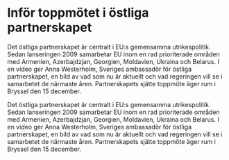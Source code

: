 # Inför toppmötet i östliga partnerskapet

Det östliga partnerskapet är centralt i EU:s gemensamma utrikespolitik. Sedan lanseringen 2009 samarbetar EU inom en rad prioriterade områden med Armenien, Azerbajdzjan, Georgien, Moldavien, Ukraina och Belarus. I en video ger Anna Westerholm, Sveriges ambassadör för östliga partnerskapet, en bild av vad som nu är aktuellt och vad regeringen vill se i samarbetet de närmaste åren. Partnerskapets sjätte toppmöte äger rum i Bryssel den 15 december.

Det östliga partnerskapet är centralt i EU:s gemensamma utrikespolitik. Sedan lanseringen 2009 samarbetar EU inom en rad prioriterade områden med Armenien, Azerbajdzjan, Georgien, Moldavien, Ukraina och Belarus. I en video ger Anna Westerholm, Sveriges ambassadör för östliga partnerskapet, en bild av vad som nu är aktuellt och vad regeringen vill se i samarbetet de närmaste åren. Partnerskapets sjätte toppmöte äger rum i Bryssel den 15 december.
